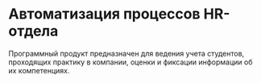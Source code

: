 # Автоматизация процессов HR-отдела
Программный продукт предназначен для ведения учета студентов, проходящих практику в компании, оценки и фиксации информации об их компетенциях.
